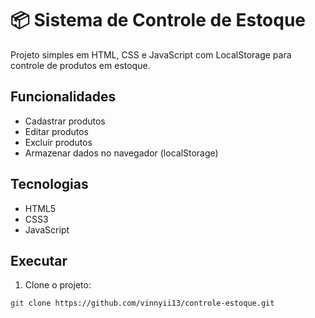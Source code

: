 # 📦 Sistema de Controle de Estoque

Projeto simples em HTML, CSS e JavaScript com LocalStorage para controle de produtos em estoque.

## Funcionalidades
- Cadastrar produtos
- Editar produtos
- Excluir produtos
- Armazenar dados no navegador (localStorage)

## Tecnologias
- HTML5
- CSS3
- JavaScript

## Executar
1. Clone o projeto:
```bash
git clone https://github.com/vinnyii13/controle-estoque.git
